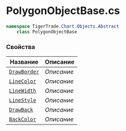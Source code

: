
# PolygonObjectBase.cs
```csharp
namespace TigerTrade.Chart.Objects.Abstract  
    class PolygonObjectBase
```

### Свойства
| Название | Описание |
| --- | --- |
| [`DrawBorder`](./Свойства/DrawBorder.md) | *Описание* |
| [`LineColor`](./Свойства/LineColor.md) | *Описание* |
| [`LineWidth`](./Свойства/LineWidth.md) | *Описание* |
| [`LineStyle`](./Свойства/LineStyle.md) | *Описание* |
| [`DrawBack`](./Свойства/DrawBack.md) | *Описание* |
| [`BackColor`](./Свойства/BackColor.md) | *Описание* |
